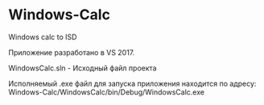 # Windows-Calc
Windows calc to ISD

Приложение разработано в VS 2017.

WindowsCalc.sln - Исходный файл проекта

Исполняемый .ехе файл для запуска приложения находится по адресу: Windows-Calc/WindowsCalc/bin/Debug/WindowsCalc.exe
